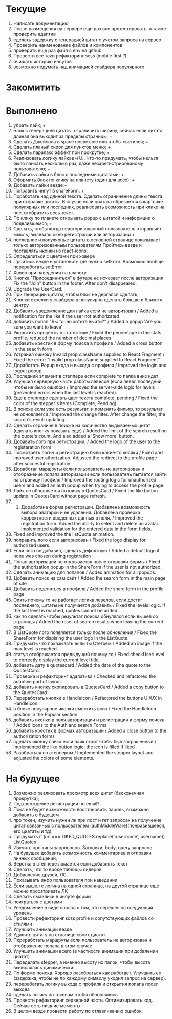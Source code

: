 # Текущие

1. Написать документацию
2. После размещения на сервере еще раз все протестировать, а также проверить адаптив
3. сделать задержку с генерацией цитат с учетом запроса на сервер
4. Проверить наименование файлов и компонентов
5. проверить еще раз файл с env на github
6. Провести все таки рефакторинг scss (mobile first ?)
7. очищать историю инпутов
8. возможно подумать над анимацией слайдера популярного


# Закомитить

# Выполнено

1. убрать лайк; +
2. Блок с генерацией цитаты, ограничить ширину, сейчас если цитата длиная она выходит за пределы страницы; +
3. Сделать Джейсона в space посветлее или чтобы светился; +
4. Сделать планый скрол для пунктов меню; +
5. Сделать паралакс эффект при прокрутке; +
6. Реализовать логику лайков и UI. Что-то придумать, чтобы нельзя было лайкать несколько раз, даже незарегистрированому пользователю; +
7. Добавить лайки в блок с последними цитатами; +
8. Оформить блок по клику на планету (один для всех); +
9. Добавить лайки везде;+
10. Поправить инпут в shareForm. +
11. Поработать над длиной текста. Сделать ограничение длины текста при отправке цитаты. В случае если циатата обрезается в карточке популярных или последних, реализовать возможность при клике на нее, отобразить весь текст.
12. По клику по планете открывать popup с цитатой и информции о поделившемся; +
13. Сделать, чтобы когда неавторизованный пользователь отправляет мысль, вылезало окно регистрации или авторизации +
14. последние и популярные цитаты в основной странице показывает только авторизованным пользователям
    Пройтись везде и поставлять иконки из react-icons.
15. Определиться с цветами при ховере
16. Пройтись везде и установить где нужно setError. Возможно вообще переработать setError
17. Ховер при наведении на планету
18. Кнопка "Присоединиться" в футере не исчезает после авторизации Fix the "Join" button in the footer. After don't disappeared.
19. Upgrade the UserCard.
20. При генерации цитаты, чтобы блок не дергался сделать;
21. Кнопки стрелки у слайдера в популярно сделать больше и ближе к центру
22. Добавить уведомление для лайка если не авторизован / Added a notification for the like if the user not authorizated
23. добавить попап "Вы точно хотите выйти?" / Added a popup 'Are you sure you want to leave'
24. Укоротить проценты в статистике / Fixed the percentage in the stats profile, reduced the number of decimal places
25. добавить крестик в форму поиска в профиле / Added a cross button in the seacrh form
26. Устранил ошибку Invalid prop className supplied to React.Fragment / Fixed the error: "Invalid prop className supplied to React.Fragment"
27. Доработать Popup входа и выхода с профиля / Improved the login and logout popup
28. Последний элемент в степпере если complete то палка вниз идет
29. Улучшил серверную часть работы левелов (если левел последний, чтобы не было ошибок) / Improved the server-side logic for levels (prevented errors when the last level is reached).
30. Еще в степпере сделать цвет текста complete, pending / Fixed the color of the stepper's items (Complete, Pending)
31. В поиске если уже есть результат, и поменять фильтр, то результат не обновляется / Improved the change filter. After change the filter, the search's result updating.
32. Сделать ограниче в поиске на количество выдываемых цитат (сделать кнопку показать еще) / Added the limit of the search result on the quote's count. And also added a 'Show more' button.
33. Добавить лого при регистрации; / Added the logo of the user to the registaration form
34. Посмотреть логин и регистрацию были какие-то косяки / Fixed and improved user athorization. Adjusted the redirect to the profile page after succesful registration.
35. Доработал маршруты если пользователь не авторизован и отображение попапа авторизации если пользователь пытается зайти на страницу профиля / Improved the routing logic for unauthorized users and added an auth popup when trying to access the profile page.
36. Лайк не обновляется по клику в QuotesCard / Fixed the like button update in QuotesCard without page refresh.
37. 1. Доработана форма регистрации. Добавлена возможность выбора аватарки и ее удаления. Добавлена проверка корректности введенных данных в поля. / Improved the registration form. Added the ability to select and delete an avatar. Implemented validation for the entered data in the form fields.
38. Fixed and improved the the listQuote animation.
39. поправить лого если авторизован / Fixed the logo display for authorized users.
40. Если лого не добавил, сделать дефолтную / Added a default logo if none was chosen during registration
41. Попап авторизации не открывается после отправки формы / Fixed the authorization popup in the ShareForm if the user is not authorized.
42. Сделать анимацию для попапов / Added animation for all popups.
43. Добавить поиск на сам сайт / Added the search form in the main page of site
44. Добавить поделиться в профиле / Added the share form in the profile page
45. Опять почему то не работает логика левелов, если достиг последнего, цитаты не получается добавить / Fixed the levels logic. If the last level is reached, quotes cannot be added.
46. как то сделать чтобы результат поиска обнулялся если вышел со страницы / Added the reset of search results when leaving the current page
47. В ListQuote лого появялется только после обновления / Fixed the ShareForm for displaing the user logo in the ListQuote
48. Придумать что показывать если ты Стетхем / Added an image if the max level is reached.
49. статус отображается предыдущий почему то / Fixed checkUserLevel to correctly display the current level title.
50. добавить дату в quotescard / Added the date of the quote to the QuotesCard.
51. Проверка и рефакторинг адапатива / Checked and refactored the adaptive part of layout.
52. добавить кнопку скопировать в QuotesCard / Added a copy button to the QuotesCard
53. Переработать кнопки в HandleIcon / Refactored the buttons UI/UX in HandleIcon
54. в блоке популярное иконки сместить вниз / Fixed the HandleIcon position in the Popular section
55. добавить иконки в поля авторизации и регистрации и форму поиска / Added icons to the Auth and search Forms
56. добавить крестик в формах авторизации / Added a close button to the authorization forms
57. сделать иконку лайка если лайк стоит чтобы был закрашенный / Implemented the like button logic: the icon is filled if liked
58. Разобраться со степпером / Implemented the stepper layout and adjusted the colors of some elements.

# На будущее

1. Возможно реализовать просмотр всех цитат (бесконечная прокрутка);
2. Подтверждение регистрации по email?
3. Пока не будет возможности восстановить пароль, возможно добавить в будещем
4. про токен, изучить нужен ли при пост и гет запросах на получение цитат связанных с пользователем (authMiddleWare)(понравившееся, его циататы и тд)
5. Продумать if (url === LIKED_QUOTES.replace(':username', username)) ListQuotes
6. Изучить про типы запрососов. Загловки, body, query запросов.
7. На будущее добавить возможность комментариев и отправки личных сообщений;
8. Верстка в степпере ломается если добавлять текст
9. Сделать, что то вроде таблицы лидеров
10. Добавление друзей, ЛС.
11. Показывать инфо пользователя при наведении
12. Если вышел с логина на одной странице, на другой странице еще можно просатривать ЛК
13. Сделать смайлики в инпуте формы
14. поиграться с цветами
15. Уведомление в виде попапа о том, что перешел на следующий уровень
16. Провести рефакторинг scss profile и сопутствующих файлов со стилями
17. Улучшить анимации везде
18. Удалить цитату на странице своих циатат
19. Переработать маршруты если пользователь не авторизован и отображение попапа в этом случае
20. Улучшить анимации всего (в частности анимации при добвлении циатат)
21. Переделать stepper, а именно высоту их палок, чтобы высота вычислялась динамически
22. По форме поиска. Хорошо разобраться как работает. Улучшить ее (задержка, чтобы не по каждому символу уходил запрос на сервер).
23. переработать логику выхода с профиля и открытия попапа посел выхода
24. сделать логику по токенам чтобы обновлялись
25. Провести рефакторинг серверной части. Оптимизировать код. Сейчас есть лишние моменты
26. В целом везде провести работу по отлавливанию ошибок.
